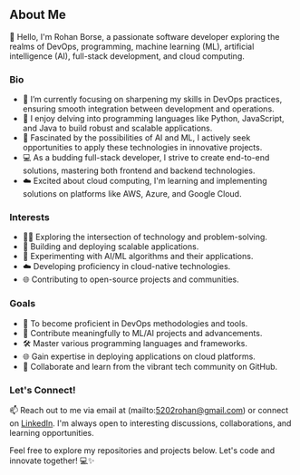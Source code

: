 ## About Me

👋 Hello, I'm Rohan Borse, a passionate software developer exploring the realms of DevOps, programming, machine learning (ML), artificial intelligence (AI), full-stack development, and cloud computing.

### Bio

- 🔭 I’m currently focusing on sharpening my skills in DevOps practices, ensuring smooth integration between development and operations.
- 🌱 I enjoy delving into programming languages like Python, JavaScript, and Java to build robust and scalable applications.
- 🤖 Fascinated by the possibilities of AI and ML, I actively seek opportunities to apply these technologies in innovative projects.
- 💻 As a budding full-stack developer, I strive to create end-to-end solutions, mastering both frontend and backend technologies.
- ☁️ Excited about cloud computing, I'm learning and implementing solutions on platforms like AWS, Azure, and Google Cloud.

### Interests

- 👨‍💻 Exploring the intersection of technology and problem-solving.
- 🚀 Building and deploying scalable applications.
- 🤖 Experimenting with AI/ML algorithms and their applications.
- ☁️ Developing proficiency in cloud-native technologies.
- 🌐 Contributing to open-source projects and communities.

### Goals

- 🎯 To become proficient in DevOps methodologies and tools.
- 🌟 Contribute meaningfully to ML/AI projects and advancements.
- 🛠️ Master various programming languages and frameworks.
- 🌐 Gain expertise in deploying applications on cloud platforms.
- 🤝 Collaborate and learn from the vibrant tech community on GitHub.

### Let's Connect!

📫 Reach out to me via email at (mailto:5202rohan@gmail.com) or connect on [LinkedIn]((https://www.linkedin.com/in/rohan-borse/)). I'm always open to interesting discussions, collaborations, and learning opportunities.

Feel free to explore my repositories and projects below. Let's code and innovate together! 💻✨
